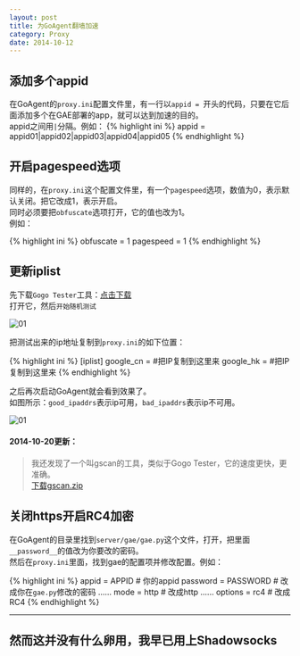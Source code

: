 ```yaml
---
layout: post
title: 为GoAgent翻墙加速
category: Proxy
date: 2014-10-12
---
```


## 添加多个appid

在GoAgent的`proxy.ini`配置文件里，有一行以`appid = `开头的代码，只要在它后面添加多个在GAE部署的app，就可以达到加速的目的。  
appid之间用`|`分隔。例如：
{% highlight ini %}
appid = appid01|appid02|appid03|appid04|appid05
{% endhighlight %}

## 开启pagespeed选项

同样的，在`proxy.ini`这个配置文件里，有一个`pagespeed`选项，数值为0，表示默认关闭。把它改成1，表示开启。  
同时必须要把`obfuscate`选项打开，它的值也改为1。  
例如：

{% highlight ini %}
obfuscate = 1
pagespeed = 1
{% endhighlight %}

<!-- more -->

## 更新iplist

先下载`Gogo Tester`工具：[点击下载](/blog/2014/10/12/Gogo-Tester-v2.3.4.zip)  
打开它，然后`开始随机测试`

![01](/blog/2014/10/12/01.png)

把测试出来的ip地址复制到`proxy.ini`的如下位置：

{% highlight ini %}
[iplist]
google_cn = #把IP复制到这里来
google_hk = #把IP复制到这里来
{% endhighlight %}

之后再次启动GoAgent就会看到效果了。  
如图所示：`good_ipaddrs`表示ip可用，`bad_ipaddrs`表示ip不可用。

![01](/blog/2014/10/12/02.png)

#### 2014-10-20更新：
> 我还发现了一个叫gscan的工具，类似于Gogo Tester，它的速度更快，更准确。  
> [下载gscan.zip](/blog/2014/10/12/gscan.zip)  

## 关闭https开启RC4加密

在GoAgent的目录里找到`server/gae/gae.py`这个文件，打开，把里面`__password__`的值改为你要改的密码。  
然后在`proxy.ini`里面，找到gae的配置项并修改配置。例如：

{% highlight ini %}
appid = APPID           # 你的appid
password = PASSWORD     # 改成你在`gae.py`修改的密码
......
mode = http             # 改成http
......
options = rc4           # 改成RC4
{% endhighlight %}

---

## 然而这并没有什么卵用，我早已用上Shadowsocks
